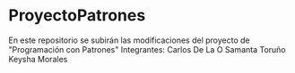 # ProyectoPatrones
En este repositorio se subirán las modificaciones del proyecto de "Programación con Patrones"
Integrantes: Carlos De La O
Samanta Toruño
Keysha Morales
